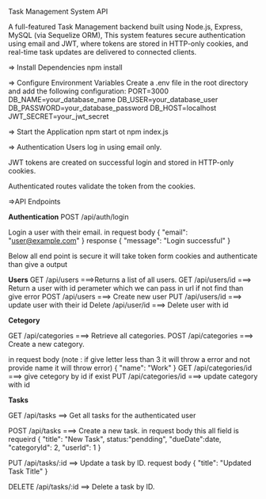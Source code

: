 Task Management System API

A full-featured Task Management backend built using Node.js, Express, MySQL (via Sequelize ORM), This system features secure authentication using email and JWT, where tokens are stored in HTTP-only cookies, and real-time task updates are delivered to connected clients.

=> Install Dependencies
npm install

=> Configure Environment Variables
Create a .env file in the root directory and add the following configuration:
PORT=3000
DB_NAME=your_database_name
DB_USER=your_database_user
DB_PASSWORD=your_database_password
DB_HOST=localhost
JWT_SECRET=your_jwt_secret

=> Start the Application
npm start ot npm index.js

=> Authentication
Users log in using email only.

JWT tokens are created on successful login and stored in HTTP-only cookies.

Authenticated routes validate the token from the cookies.

=>API Endpoints

**Authentication**
POST /api/auth/login

Login a user with their email.
in request body
{
"email": "user@example.com"
}
response 
{
"message": "Login successful"
}

Below all end point is secure it will take token form cookies and authenticate than give a output

**Users**
GET /api/users  ===>Returns a list of all users.
GET /api/users/id  ===> Return a user with id perameter which we can pass in url if not find than give error
POST /api/users   ===> Create new user
PUT /api/users/id  ===> update user with their id
Delete /api/user/id   ===> Delete user with id


**Cetegory**

GET /api/categories ===> Retrieve all categories.
POST /api/categories ===> Create a new category.

in request body  (note : if give letter less than 3 it will throw a error and not provide name it will throw error)
{
  "name": "Work"
}
GET /api/categories/id ===> give cetegory by id if exist
PUT /api/categories/id  ===> update category with id

 **Tasks**

 GET /api/tasks  ==> Get all tasks for the authenticated user

 POST /api/tasks  ===> Create a new task.
 in request body this all field is requeird 
 {
  "title": "New Task",
   status:"pendding",
   "dueDate":date,
  "categoryId": 2,
  "userId": 1
}

PUT /api/tasks/:id  ==> Update a task by ID.
request body
{
  "title": "Updated Task Title"
}

DELETE /api/tasks/:id ==> Delete a task by ID.

